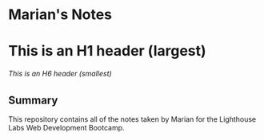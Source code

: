# Marian's Notes
# This is an H1 header (largest)
###### This is an H6 header (smallest)

## Summary 

This repository contains all of the notes taken by Marian for the Lighthouse Labs Web Development Bootcamp.
